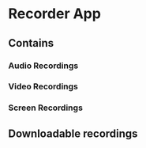 # Recorder App 
## Contains 
### Audio Recordings
### Video Recordings
### Screen Recordings
## Downloadable recordings
